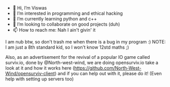 - 👋 Hi, I’m Viswas
- 👀 I’m interested in programming and ethical hacking
- 🌱 I’m currently learning python and c++
- 💞️ I’m looking to collaborate on good projects (duh)
- 📫 How to reach me: Nah I ain't givin' it

I am nub btw, so don't trash me when there is a bug in my program :)
NOTE: I am just a 8th standard kid, so I won't know 12std maths ;)

Also, as an advertisement for the revival of a popular IO game called surviv.io, done by @North-west-wind, we are doing opensurviv.io
take a look at it and how it works here (https://github.com/North-West-Wind/opensurviv-client)
and if you can help out with it, please do it! (Even help with setting up servers too)
<!---
Viswas-Programs/Viswas-Programs is a ✨ special ✨ repository because its `README.md` (this file) appears on your GitHub profile.
You can click the Preview link to take a look at your changes.
--->
